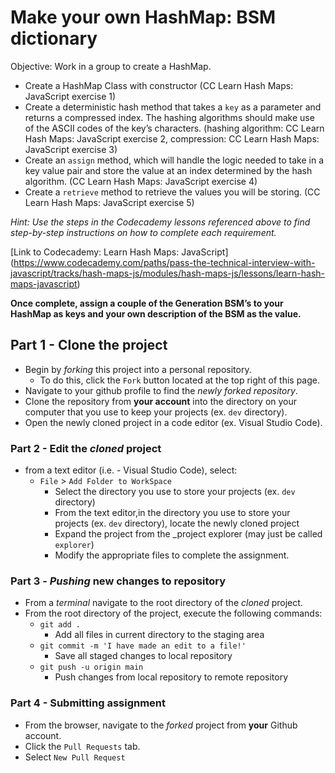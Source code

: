 # Make your own HashMap: BSM dictionary
Objective: Work in a group to create a HashMap.

* Create a HashMap Class with constructor (CC Learn Hash Maps: JavaScript exercise 1) 
* Create a deterministic hash method that takes a `key` as a parameter and returns a compressed index. The hashing algorithms should make use of the ASCII codes of the key’s characters.  (hashing algorithm: CC Learn Hash Maps: JavaScript exercise 2, compression: CC Learn Hash Maps: JavaScript exercise 3)
* Create an `assign` method, which will handle the logic needed to take in a key value pair and store the value at an index determined by the hash algorithm. (CC Learn Hash Maps: JavaScript exercise 4)
* Create a `retrieve` method to retrieve the values you will be storing. (CC Learn Hash Maps: JavaScript exercise 5)

_Hint: Use the steps in the Codecademy lessons referenced above to find step-by-step instructions on how to complete each requirement._

[Link to Codecademy: Learn Hash Maps: JavaScript] (https://www.codecademy.com/paths/pass-the-technical-interview-with-javascript/tracks/hash-maps-js/modules/hash-maps-js/lessons/learn-hash-maps-javascript)

**Once complete, assign a couple of the Generation BSM’s to your HashMap as keys and your own description of the BSM as the value.**



## Part 1 - Clone the project

* Begin by _forking_ this project into a personal repository.
   * To do this, click the `Fork` button located at the top right of this page.
* Navigate to your github profile to find the _newly forked repository_.
* Clone the repository from **your account** into the directory on your computer that you use to keep your projects (ex. `dev` directory).
* Open the newly cloned project in a code editor (ex. Visual Studio Code).

### Part 2 - Edit the _cloned_ project

* from a text editor (i.e. - Visual Studio Code), select:
  * `File` > `Add Folder to WorkSpace`
    * Select the directory you use to store your projects (ex. `dev` directory) 
    * From the text editor,in the directory you use to store your projects (ex. `dev` directory), locate the newly cloned project
    * Expand the project from the _project explorer (may just be called `explorer`)
    * Modify the appropriate files to complete the assignment.
    

### Part 3 - _Pushing_ new changes to repository

* From a _terminal_ navigate to the root directory of the _cloned_ project.
* From the root directory of the project, execute the following commands:
    * `git add .`
        * Add all files in current directory to the staging area       
    * `git commit -m 'I have made an edit to a file!'`
        * Save all staged changes to local repository
    * `git push -u origin main`
        * Push changes from local repository to remote repository

### Part 4 - Submitting assignment

* From the browser, navigate to the _forked_ project from **your** Github account.
* Click the `Pull Requests` tab.
* Select `New Pull Request`